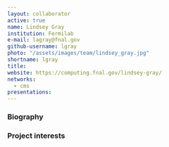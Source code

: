 ```yaml
---
layout: collaborator
active: true
name: Lindsey Gray
institution: Fermilab
e-mail: lagray@fnal.gov  
github-username: lgray
photo: "/assets/images/team/lindsey_gray.jpg"
shortname: lgray
title: 
website: https://computing.fnal.gov/lindsey-gray/
networks:
  - cms
presentations:
---
```


### Biography

### Project interests



